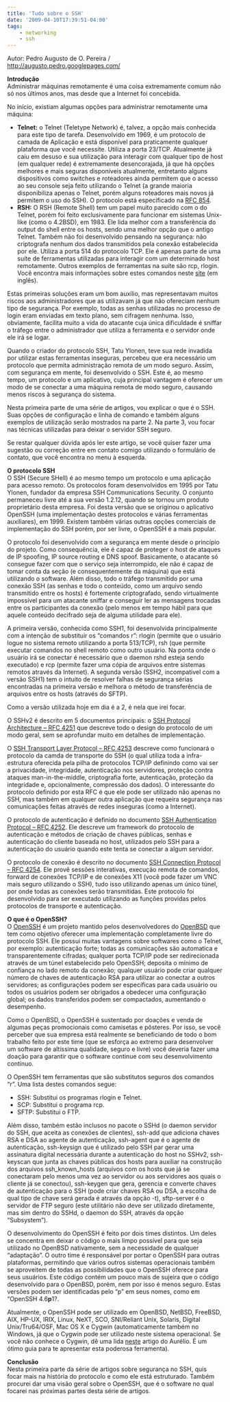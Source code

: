 ```yaml
---
title: 'Tudo sobre o SSH'
date: '2009-04-10T17:39:51-04:00'
tags:
    - networking
    - ssh
---
```


Autor: Pedro Augusto de O. Pereira / <http://augusto.pedro.googlepages.com/>

**Introdução**  
Administrar máquinas remotamente é uma coisa extremamente comum não só nos últimos anos, mas desde que a Internet foi concebida.

No início, existiam algumas opções para administrar remotamente uma máquina:

- **Telnet:** o Telnet (Teletype Network) é, talvez, a opção mais conhecida para este tipo de tarefa. Desenvolvido em 1969, é um protocolo de camada de Aplicação e está disponível para praticamente qualquer plataforma que você necessite. Utiliza a porta 23/TCP. Atualmente já caiu em desuso e sua utilização para interagir com qualquer tipo de host (em qualquer rede) é extremamente desencorajada, já que há opções melhores e mais seguras disponíveis atualmente, entretanto alguns dispositivos como switches e roteadores ainda permitem que o acesso ao seu console seja feito utilizando o Telnet (a grande maioria disponibiliza apenas o Telnet, porém alguns roteadores mais novos já permitem o uso do SSH). O protocolo está especificado na [RFC 854](http://tools.ietf.org/html/rfc854).
- **RSH:** O RSH (Remote Shell) tem um papel muito parecido com o do Telnet, porém foi feito exclusivamente para funcionar em sistemas Unix-like (como o 4.2BSD), em 1983. Ele lida melhor com a transferência do output do shell entre os hosts, sendo uma melhor opção que o antigo Telnet. Também não foi desenvolvido pensando na segurança: não criptografa nenhum dos dados transmitidos pela conexão estabelecida por ele. Utiliza a porta 514 do protocolo TCP. Ele é apenas parte de uma suíte de ferramentas utilizadas para interagir com um determinado host remotamente. Outros exemplos de ferramentas na suíte são rcp, rlogin. Você encontra mais informações sobre estes comandos neste [site](http://pangea.stanford.edu/computerinfo/unix/netcommands/rcommands.html) (em inglês).

Estas primeiras soluções eram um bom auxílio, mas representavam muitos riscos aos administradores que as utilizavam já que não ofereciam nenhum tipo de segurança. Por exemplo, todas as senhas utilizadas no processo de login eram enviadas em texto plano, sem cifragem nenhuma. Isso, obviamente, facilita muito a vida do atacante cuja única dificuldade é sniffar o tráfego entre o administrador que utiliza a ferramenta e o servidor onde ele irá se logar.

Quando o criador do protocolo SSH, Tatu Ylonen, teve sua rede invadida por utilizar estas ferramentas inseguras, percebeu que era necessário um protocolo que permita administração remota de um modo seguro. Assim, com segurança em mente, foi desenvolvido o SSH. Este é, ao mesmo tempo, um protocolo e um aplicativo, cuja principal vantagem é oferecer um modo de se conectar a uma máquina remota de modo seguro, causando menos riscos à segurança do sistema.

Nesta primeira parte de uma série de artigos, vou explicar o que é o SSH. Suas opções de configuração e linha de comando e também alguns exemplos de utilização serão mostrados na parte 2. Na parte 3, vou focar nas técnicas utilizadas para deixar o servidor SSH seguro.

Se restar qualquer dúvida após ler este artigo, se você quiser fazer uma sugestão ou correção entre em contato comigo utilizando o formulário de contato, que você encontra no menu à esquerda.

**O protocolo SSH**  
O SSH (Secure SHell) é ao mesmo tempo um protocolo e uma aplicação para acesso remoto. Os protocolos foram desenvolvidos em 1995 por Tatu Ylonen, fundador da empresa SSH Communications Security. O conjunto permaneceu livre até a sua versão 1.2.12, quando se tornou um produto proprietário desta empresa. Foi desta versão que se originou o aplicativo OpenSSH (uma implementação destes protocolos e várias ferramentas auxiliares), em 1999. Existem também várias outras opções comerciais de implementação do SSH porém, por ser livre, o OpenSSH é a mais popular.

O protocolo foi desenvolvido com a segurança em mente desde o princípio do projeto. Como consequência, ele é capaz de proteger o host de ataques de IP spoofing, IP source routing e DNS spoof. Basicamente, o atacante só consegue fazer com que o serviço seja interrompido, ele não é capaz de tomar conta da seção (e consequentemente da máquina) que está utilizando o software. Além disso, todo o tráfego transmitido por uma conexão SSH (as senhas e todo o conteúdo, como um arquivo sendo transmitido entre os hosts) é fortemente criptografado, sendo virtualmente impossível para um atacante sniffar e conseguir ler as mensagens trocadas entre os participantes da conexão (pelo menos em tempo hábil para que aquele conteúdo decifrado seja de alguma utilidade para ele).

A primeira versão, conhecida como SSH1, foi desenvolvida principalmente com a intenção de substituir os “comandos r”: rlogin (permite que o usuário logue no sistema remoto utilizando a porta 513/TCP), rsh (que permite executar comandos no shell remoto como outro usuário. Na ponta onde o usuário irá se conectar é necessário que o daemon rshd esteja sendo executado) e rcp (permite fazer uma cópia de arquivos entre sistemas remotos através da Internet). A segunda versão (SSH2, incompativel com a versão SSH1) tem o intuito de resolver falhas de segurança sérias encontradas na primeira versão e melhora o método de transferência de arquivos entre os hosts (através do SFTP).

Como a versão utilizada hoje em dia é a 2, é nela que irei focar.

O SSHv2 é descrito em 5 documentos principais: o [SSH Protocol Architecture – RFC 4251](http://www.snailbook.com/docs/architecture.txt) que descreve todo o design do protocolo de um modo geral, sem se aprofundar muito em detalhes de implementação.

O [SSH Transport Layer Protocol – RFC 4253](http://www.snailbook.com/docs/transport.txt) descreve como funcionará o protocolo da camda de transporte do SSH (o qual utiliza toda a infra-estrutura oferecida pela pilha de protocolos TCP/IP definindo como vai ser a privacidade, integridade, autenticação nos servidores, proteção contra ataques man-in-the-middle, criptografia forte, autenticação, proteção da integridade e, opcionalmente, compressão dos dados). O interessante do protocolo definido por esta RFC é que ele pode ser utilizado não apenas no SSH, mas também em qualquer outra aplicação que requeira segurança nas comunicações feitas através de redes inseguras (como a Internet).

O protocolo de autenticação é definido no documento [SSH Authentication Protocol – RFC 4252](http://www.snailbook.com/docs/userauth.txt). Ele descreve um framework do protocolo de autenticação e métodos de criação de chaves públicas, senhas e autenticação do cliente baseada no host, utilizados pelo SSH para a autenticação do usuário quando este tenta se conectar a algum servidor.

O protocolo de conexão é descrito no documento [SSH Connection Protocol – RFC 4254](http://www.snailbook.com/docs/connection.txt). Ele provê sessões interativas, execução remota de comandos, forward de conexões TCP/IP e de conexões X11 (você pode fazer um VNC mais seguro utilizando o SSH), tudo isso utilizando apenas um único túnel, por onde todas as conexões serão transmitidas. Este protocolo foi desenvolvido para ser executado utilizando as funções providas pelos protocolos de transporte e autenticação.

**O que é o OpenSSH?**  
O [OpenSSH](http://www.openssh.org/) é um projeto mantido pelos desenvolvedores do [OpenBSD](http://www.openbsd.org/) que tem como objetivo oferecer uma implementação completamente livre do protocolo SSH. Ele possui muitas vantagens sobre softwares como o Telnet, por exemplo: autenticação forte; todas as comunicações são automatica e transparentemente cifradas; qualquer porta TCP/IP pode ser redirecionada através de um túnel estabelecido pelo OpenSSH; deposita o mínimo de confiança no lado remoto da conexão; qualquer usuário pode criar qualquer número de chaves de autenticação RSA para utilizar ao conectar a outros servidores; as configurações podem ser específicas para cada usuário ou todos os usuários podem ser obrigados a obedecer uma configuração global; os dados transferidos podem ser compactados, aumentando o desempenho.

Como o OpenBSD, o OpenSSH é sustentado por doações e venda de algumas peças promocionais como camisetas e pôsteres. Por isso, se você perceber que sua empresa está realmente se beneficiando de todo o bom trabalho feito por este time (que se esforça ao extremo para desenvolver um software de altíssima qualidade, seguro e livre) você deveria fazer uma doação para garantir que o software continue com seu desenvolvimento contínuo.

O OpenSSH tem ferramentas que são substitutos seguros dos comandos “r”. Uma lista destes comandos segue:

- SSH: Substitui os programas rlogin e Telnet.
- SCP: Substitui o programa rcp.
- SFTP: Substitui o FTP.

Além disso, também estão inclusos no pacote o SSHd (o daemon servidor do SSH, que aceita as conexões de clientes), ssh-add que adiciona chaves RSA e DSA ao agente de autenticação, ssh-agent que é o agente de autenticação, ssh-keysign que é utilizado pelo SSH par gerar uma assinatura digital necessária durante a autenticação do host no SSHv2, ssh-keyscan que junta as chaves públicas dos hosts para auxiliar na construção dos arquivos ssh\_known\_hosts (arquivos com os hosts que já se conectaram pelo menos uma vez ao servidor ou aos servidores aos quais o cliente já se conectou), ssh-keygen que gera, gerencia e converte chaves de autenticação para o SSH (pode criar chaves RSA ou DSA, a escolha de qual tipo de chave será gerada é através da opção -t), sftp-server é o servidor de FTP seguro (este utilitário não deve ser utilizado diretamente, mas sim dentro do SSHd, o daemon do SSH, através da opção “Subsystem”).

O desenvolvimento do OpenSSH é feito por dois times distintos. Um deles se concentra em deixar o código o mais limpo possível para que seja utilizado no OpenBSD nativamente, sem a necessidade de qualquer “adaptação”. O outro time é responsável por portar o OpenSSH para outras plataformas, permitindo que vários outros sistemas operacionais também se aproveitem de todas as possibilidades que o OpenSSH oferece para seus usuários. Este código contém um pouco mais de sujeira que o código desenvolvido para o OpenBSD, porém, nem por isso é menos seguro. Estas versões podem ser identificadas pelo “p” em seus nomes, como em “OpenSSH 4.6**p**1?.

Atualmente, o OpenSSH pode ser utilizado em OpenBSD, NetBSD, FreeBSD, AIX, HP-UX, IRIX, Linux, NeXT, SCO, SNI/Reliant Unix, Solaris, Digital Unix/Tru64/OSF, Mac OS X e Cygwin (automaticamente também no Windows, já que o Cygwin pode ser utilizado neste sistema operacional. Se você não conhece o Cygwin, dê uma lida [neste](http://aurelio.net/cygwin/rdl/) artigo do Aurélio. É um ótimo guia para te apresentar esta poderosa ferramenta).

**Conclusão**  
Nesta primeira parte da série de artigos sobre segurança no SSH, quis focar mais na história do protocolo e como ele está estruturado. Também procurei dar uma visão geral sobre o OpenSSH, que é o software no qual focarei nas próximas partes desta série de artigos.
